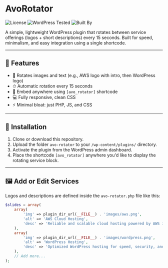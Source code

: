 # AvoRotator

![License](https://img.shields.io/badge/license-GPLv3-blue)
![WordPress Tested](https://img.shields.io/badge/WordPress-6.5+-green)
![Built By](https://img.shields.io/badge/Built%20by-AvocadoWeb-brightgreen)

A simple, lightweight WordPress plugin that rotates between service offerings (logos + short descriptions) every 15 seconds. Built for speed, minimalism, and easy integration using a single shortcode.

---

## 🔧 Features

- 📸 Rotates images and text (e.g., AWS logo with intro, then WordPress logo)
- ⏱ Automatic rotation every 15 seconds
- 🧩 Embed anywhere using `[avo_rotator]` shortcode
- 💻 Fully responsive, clean CSS
- ⚡ Minimal bloat: just PHP, JS, and CSS

---

## 🚀 Installation

1. Clone or download this repository.
2. Upload the folder `avo-rotator` to your `/wp-content/plugins/` directory.
3. Activate the plugin from the WordPress admin dashboard.
4. Place the shortcode `[avo_rotator]` anywhere you'd like to display the rotating service block.

---

## 🖼️ Add or Edit Services

Logos and descriptions are defined inside the `avo-rotator.php` file like this:

```php
$slides = array(
    array(
        'img' => plugin_dir_url(__FILE__) . 'images/aws.png',
        'alt' => 'AWS Cloud Hosting',
        'desc' => 'Reliable and scalable cloud hosting powered by AWS infrastructure.'
    ),
    array(
        'img' => plugin_dir_url(__FILE__) . 'images/wordpress.png',
        'alt' => 'WordPress Hosting',
        'desc' => 'Optimized WordPress hosting for speed, security, and simplicity.'
    ),
    // Add more...
);
